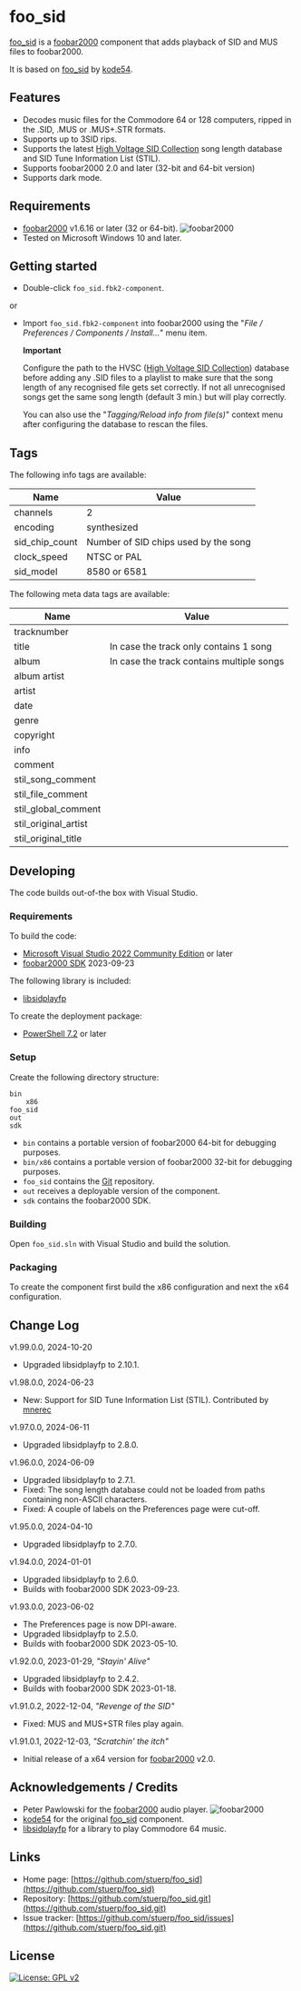 
# foo_sid

[foo_sid](https://github.com/stuerp/foo_sid/releases) is a [foobar2000](https://www.foobar2000.org/) component that adds playback of SID and MUS files to foobar2000.

It is based on [foo_sid](https://gitlab.com/kode54/foo_sid/-/commits/main) by [kode54](https://gitlab.com/kode54).

## Features

* Decodes music files for the Commodore 64 or 128 computers, ripped in the .SID, .MUS or .MUS+.STR formats.
* Supports up to 3SID rips.
* Supports the latest [High Voltage SID Collection](https://www.hvsc.c64.org/) song length database and SID Tune Information List (STIL).
* Supports foobar2000 2.0 and later (32-bit and 64-bit version)
* Supports dark mode.

## Requirements

* [foobar2000](https://www.foobar2000.org/download) v1.6.16 or later (32 or 64-bit). ![foobar2000](https://www.foobar2000.org/button-small.png)
* Tested on Microsoft Windows 10 and later.

## Getting started

* Double-click `foo_sid.fbk2-component`.

or

* Import `foo_sid.fbk2-component` into foobar2000 using the "*File / Preferences / Components / Install...*" menu item.

    **Important**

    Configure the path to the HVSC ([High Voltage SID Collection](https://www.hvsc.c64.org/)) database before adding any .SID files to a playlist to make sure that the song length of any recognised file gets set correctly. If not all unrecognised songs get the same song length (default 3 min.) but will play correctly.

    You can also use the "*Tagging/Reload info from file(s)*" context menu after configuring the database to rescan the files.

## Tags

The following info tags are available:

| Name           | Value |
| -------------- | ----- |
| channels       | 2 |
| encoding       | synthesized|
| sid_chip_count | Number of SID chips used by the song |
| clock_speed    | NTSC or PAL|
| sid_model      | 8580 or 6581|

The following meta data tags are available:

| Name                 | Value |
| -------------------- | ----- |
| tracknumber          ||
| title                | In case the track only contains 1 song |
| album                | In case the track contains multiple songs |
| album artist         ||
| artist               ||
| date                 ||
| genre                ||
| copyright            ||
| info                 ||
| comment              ||
| stil_song_comment    ||
| stil_file_comment    ||
| stil_global_comment  ||
| stil_original_artist ||
| stil_original_title  ||

## Developing

The code builds out-of-the box with Visual Studio.

### Requirements

To build the code:

* [Microsoft Visual Studio 2022 Community Edition](https://visualstudio.microsoft.com/downloads/) or later
* [foobar2000 SDK](https://www.foobar2000.org/SDK) 2023-09-23

The following library is included:

* [libsidplayfp](https://github.com/libsidplayfp/libsidplayfp)

To create the deployment package:

* [PowerShell 7.2](https://github.com/PowerShell/PowerShell) or later

### Setup

Create the following directory structure:

    bin
        x86
    foo_sid
    out
    sdk

* `bin` contains a portable version of foobar2000 64-bit for debugging purposes.
* `bin/x86` contains a portable version of foobar2000 32-bit for debugging purposes.
* `foo_sid` contains the [Git](https://github.com/stuerp/foo_sid) repository.
* `out` receives a deployable version of the component.
* `sdk` contains the foobar2000 SDK.

### Building

Open `foo_sid.sln` with Visual Studio and build the solution.

### Packaging

To create the component first build the x86 configuration and next the x64 configuration.

## Change Log

v1.99.0.0, 2024-10-20

* Upgraded libsidplayfp to 2.10.1.

v1.98.0.0, 2024-06-23

* New: Support for SID Tune Information List (STIL). Contributed by [mnerec](https://github.com/mnerec)

v1.97.0.0, 2024-06-11

* Upgraded libsidplayfp to 2.8.0.

v1.96.0.0, 2024-06-09

* Upgraded libsidplayfp to 2.7.1.
* Fixed: The song length database could not be loaded from paths containing non-ASCII characters.
* Fixed: A couple of labels on the Preferences page were cut-off.

v1.95.0.0, 2024-04-10

* Upgraded libsidplayfp to 2.7.0.

v1.94.0.0, 2024-01-01

* Upgraded libsidplayfp to 2.6.0.
* Builds with foobar2000 SDK 2023-09-23.

v1.93.0.0, 2023-06-02

* The Preferences page is now DPI-aware.
* Upgraded libsidplayfp to 2.5.0.
* Builds with foobar2000 SDK 2023-05-10.

v1.92.0.0, 2023-01-29, *"Stayin' Alive"*

* Upgraded libsidplayfp to 2.4.2.
* Builds with foobar2000 SDK 2023-01-18.

v1.91.0.2, 2022-12-04, *"Revenge of the SID"*

* Fixed: MUS and MUS+STR files play again.

v1.91.0.1, 2022-12-03, *"Scratchin' the itch"*

* Initial release of a x64 version for [foobar2000](https://www.foobar2000.org/) v2.0.

## Acknowledgements / Credits

* Peter Pawlowski for the [foobar2000](https://www.foobar2000.org/) audio player. ![foobar2000](https://www.foobar2000.org/button-small.png)
* [kode54](https://gitlab.com/kode54) for the original [foo_sid](https://gitlab.com/kode54/foo_sid) component.
* [libsidplayfp](https://github.com/libsidplayfp/libsidplayfp) for a library to play Commodore 64 music.

## Links

* Home page: [https://github.com/stuerp/foo_sid](https://github.com/stuerp/foo_sid)
* Repository: [https://github.com/stuerp/foo_sid.git](https://github.com/stuerp/foo_sid.git)
* Issue tracker: [https://github.com/stuerp/foo_sid/issues](https://github.com/stuerp/foo_sid.git)

## License

[![License: GPL v2](https://img.shields.io/badge/License-GPL_v2-blue.svg)](https://www.gnu.org/licenses/old-licenses/gpl-2.0.en.html)
